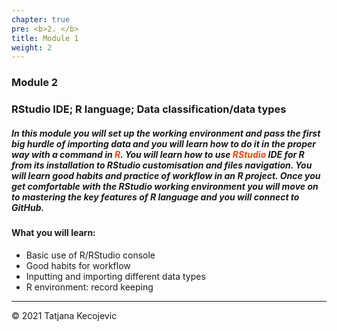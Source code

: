 ```yaml
---
chapter: true
pre: <b>2. </b>
title: Module 1
weight: 2
---
```


### Module 2

### RStudio IDE; R language; Data classification/data types

##### In this module you will set up the working environment and pass the first big hurdle of importing data and you will learn how to do it in the proper way with a command in <span style="color:orangered">**R**</span>. You will learn how to use <span style="color:orangered">**RStudio**</span> IDE for R from its installation to RStudio customisation and files navigation. You will learn good habits and practice of workflow in an R project. Once you get comfortable with the RStudio working environment you will move on to mastering the key features of R language and you will connect to GitHub. 

#### What you will learn:

* Basic use of R/RStudio console
* Good habits for workflow
* Inputting and importing different data types
* R environment: record keeping

-----------------------------
© 2021 Tatjana Kecojevic
